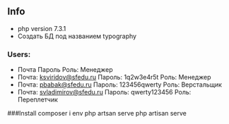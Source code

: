 ## Info
* php version 7.3.1
* Создать БД под названием typography

### Users:
*  Почта Пароль Роль: Менеджер
*  Почта: ksviridov@sfedu.ru Пароль: 1q2w3e4r5t Роль: Менеджер
* Почта:  pbabak@sfedu.ru  Пароль: 123456qwerty Роль: Верстальщик
* Почта: svladimirov@sfedu.ru  Пароль: qwerty123456 Роль: Переплетчик

###Install 
composer i
env
php artsan serve
php artisan serve

